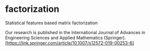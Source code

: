# factorization
Statistical features based matrix factorization

Our research is published in the International Journal of Advances in Engineering Sciences and Applied Mathematics (Springer).
[https://link.springer.com/article/10.1007/s12572-019-00253-6]
